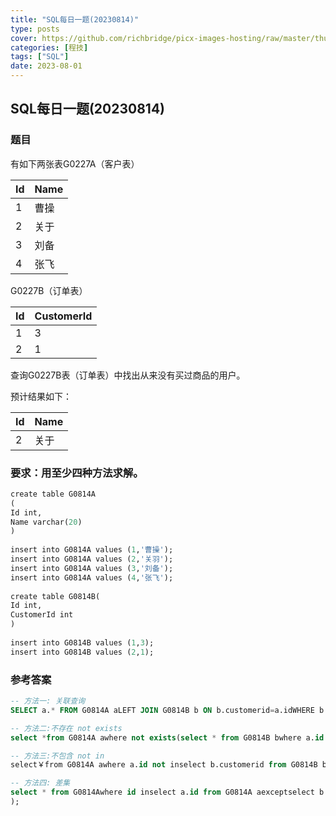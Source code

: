 ```yaml
---
title: "SQL每日一题(20230814)"
type: posts
cover: https://github.com/richbridge/picx-images-hosting/raw/master/thumbnail/程技.jpg
categories: [程技]
tags: ["SQL"]
date: 2023-08-01
---
```

## SQL每日一题(20230814)

### 题目

有如下两张表G0227A（客户表）

|Id|Name|
|---|---|
|1|曹操|
|2|关于|
|3|刘备|
|4|张飞|

G0227B（订单表）

|Id|CustomerId|
|---|---|
|1|3|
|2|1|

查询G0227B表（订单表）中找出从来没有买过商品的用户。

预计结果如下：

|Id|Name|
|---|---|
|2|关于|

### 要求：用至少四种方法求解。

```sql
create table G0814A  
(  
Id int,  
Name varchar(20)  
)  
  
insert into G0814A values (1,'曹操');  
insert into G0814A values (2,'关羽');  
insert into G0814A values (3,'刘备');  
insert into G0814A values (4,'张飞');  
  
create table G0814B(  
Id int,  
CustomerId int  
)  
  
insert into G0814B values (1,3);  
insert into G0814B values (2,1);
```

### 参考答案

```sql
-- 方法一: 关联查询
SELECT a.* FROM G0814A aLEFT JOIN G0814B b ON b.customerid=a.idWHERE b.customerid IS NULL;

-- 方法二:不存在 not exists
select *from G0814A awhere not exists(select * from G0814B bwhere a.id = b.customerid;

-- 方法三:不包含 not in
select￥from G0814A awhere a.id not inselect b.customerid from G0814B b);

-- 方法四: 差集
select * from G0814Awhere id inselect a.id from G0814A aexceptselect b.customerid from G0814B b
);
```